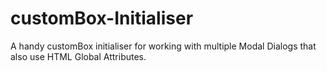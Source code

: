 # customBox-Initialiser
A handy customBox initialiser for working with multiple Modal Dialogs that also use HTML Global Attributes.
